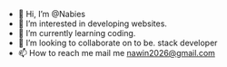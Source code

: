 - 👋 Hi, I’m @Nabies
- 👀 I’m interested in developing websites.
- 🌱 I’m currently learning coding.
- 💞️ I’m looking to collaborate on to be. stack developer
- 📫 How to reach me mail me nawin2026@gmail.com

<!---
Nabies/Nabies is a ✨ special ✨ repository because its `README.md` (this file) appears on your GitHub profile.
You can click the Preview link to take a look at your changes.
--->
